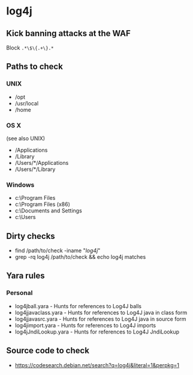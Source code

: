 # log4j

## Kick banning attacks at the WAF

Block ```.*\$\{.+\}.*```

## Paths to check

### UNIX

* /opt
* /usr/local
* /home

### OS X

(see also UNIX)

* /Applications
* /Library
* /Users/*/Applications
* /Users/*/Library

### Windows

* c:\Program Files
* c:\Program Files (x86)
* c:\Documents and Settings
* c:\Users

## Dirty checks

* find /path/to/check -iname "*log4j*"
* grep -rq log4j /path/to/check && echo log4j matches

## Yara rules

### Personal

* log4jball.yara - Hunts for references to Log4J balls
* log4jjavaclass.yara - Hunts for references to Log4J java in class form
* log4jjavasrc.yara - Hunts for references to Log4J java in source form
* log4jimport.yara - Hunts for references to Log4J imports
* log4jJndiLookup.yara - Hunts for references to Log4J JndiLookup

## Source code to check

* https://codesearch.debian.net/search?q=log4j&literal=1&perpkg=1
